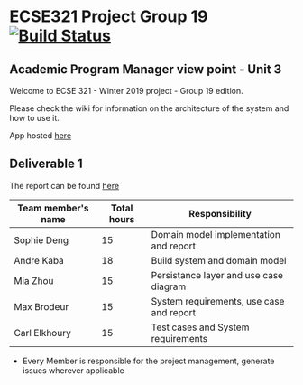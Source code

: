 # ECSE321 Project Group 19 [![Build Status](https://travis-ci.com/McGill-ECSE321-Winter2019/ecse321-group-project-19-1.svg?token=E9CzzJJTQAzyqtGXvYx8&branch=master)](https://travis-ci.com/McGill-ECSE321-Winter2019/ecse321-group-project-19-1)

## Academic Program Manager view point - Unit 3

Welcome to ECSE 321 - Winter 2019 project - Group 19 edition.

Please check the wiki for information on the architecture of the system and how to use it.

App hosted [here](https://cooperator-backend-260.herokuapp.com/)

## Deliverable 1
The report can be found [here](https://github.com/McGill-ECSE321-Winter2019/ecse321-group-project-19-1/wiki/Deliverable-1-Report)

|Team member's name |Total hours |Responsibility         |
|-------------------|------------|-----------------------|
|Sophie Deng        |    15      |         Domain model implementation and report              |
|Andre Kaba         |    18      |         Build system and domain model              |
|Mia Zhou           |    15      |         Persistance layer and use case diagram             |
|Max Brodeur        |    15      |         System requirements, use case and report             |
|Carl Elkhoury      |    15      |         Test cases and System requirements              |
* Every Member is responsible for the project management, generate issues wherever applicable
